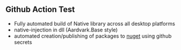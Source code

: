 ## Github Action Test

* Fully automated build of Native library across all desktop platforms
* native-injection in dll (Aardvark.Base style)
* automated creation/publishing of packages to [nuget](https://www.nuget.org/packages/GithubActionTesting/) using github secrets

